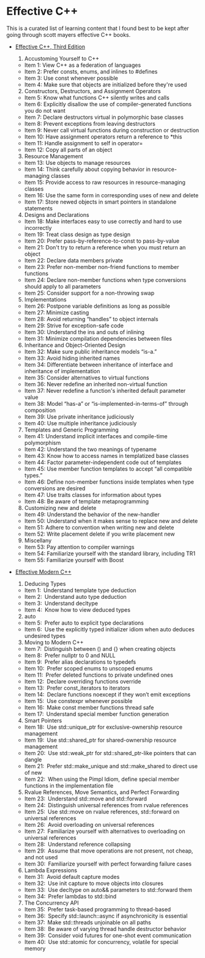 # Effective C++

This is a curated list of learning content that I found best to be kept after going through scott mayers effective C++ books.
* [Effective C++, Third Edition](https://www.amazon.com/Effective-Specific-Improve-Programs-Designs/dp/0321334876) 

    1. Accustoming Yourself to C++
    * Item 1: View C++ as a federation of languages
    * Item 2: Prefer consts, enums, and inlines to #defines
    * Item 3: Use const whenever possible
    * Item 4: Make sure that objects are initialized before they're used
    2. Constructors, Destructors, and Assignment Operators
    * Item 5: Know what functions C++ silently writes and calls
    * Item 6: Explicitly disallow the use of compiler-generated functions you do not want
    * Item 7: Declare destructors virtual in polymorphic base classes
    * Item 8: Prevent exceptions from leaving destructors
    * Item 9: Never call virtual functions during construction or destruction
    * Item 10: Have assignment operators return a reference to *this
    * Item 11: Handle assignment to self in operator=
    * Item 12: Copy all parts of an object
    3. Resource Management
    * Item 13: Use objects to manage resources
    * Item 14: Think carefully about copying behavior in resource-managing classes
    * Item 15: Provide access to raw resources in resource-managing classes
    * Item 16: Use the same form in corresponding uses of new and delete
    * Item 17: Store newed objects in smart pointers in standalone statements
    4. Designs and Declarations
    * Item 18: Make interfaces easy to use correctly and hard to use incorrectly
    * Item 19: Treat class design as type design
    * Item 20: Prefer pass-by-reference-to-const to pass-by-value
    * Item 21: Don't try to return a reference when you must return an object
    * Item 22: Declare data members private
    * Item 23: Prefer non-member non-friend functions to member functions
    * Item 24: Declare non-member functions when type conversions should apply to all parameters
    * Item 25: Consider support for a non-throwing swap
    5. Implementations
    * Item 26: Postpone variable definitions as long as possible
    * Item 27: Minimize casting
    * Item 28: Avoid returning “handles” to object internals
    * Item 29: Strive for exception-safe code
    * Item 30: Understand the ins and outs of inlining
    * Item 31: Minimize compilation dependencies between files
    6. Inheritance and Object-Oriented Design
    * Item 32: Make sure public inheritance models “is-a.”
    * Item 33: Avoid hiding inherited names
    * Item 34: Differentiate between inheritance of interface and inheritance of implementation
    * Item 35: Consider alternatives to virtual functions
    * Item 36: Never redefine an inherited non-virtual function
    * Item 37: Never redefine a function's inherited default parameter value
    * Item 38: Model “has-a” or “is-implemented-in-terms-of” through composition
    * Item 39: Use private inheritance judiciously
    * Item 40: Use multiple inheritance judiciously
    7. Templates and Generic Programming
    * Item 41: Understand implicit interfaces and compile-time polymorphism
    * Item 42: Understand the two meanings of typename
    * Item 43: Know how to access names in templatized base classes
    * Item 44: Factor parameter-independent code out of templates
    * Item 45: Use member function templates to accept “all compatible types.”
    * Item 46: Define non-member functions inside templates when type conversions are desired
    * Item 47: Use traits classes for information about types
    * Item 48: Be aware of template metaprogramming
    8. Customizing new and delete
    * Item 49: Understand the behavior of the new-handler
    * Item 50: Understand when it makes sense to replace new and delete
    * Item 51: Adhere to convention when writing new and delete
    * Item 52: Write placement delete if you write placement new
    9. Miscellany
    * Item 53: Pay attention to compiler warnings
    * Item 54: Familiarize yourself with the standard library, including TR1
    * Item 55: Familiarize yourself with Boost

* [Effective Modern C++](https://www.amazon.com/Effective-Modern-Specific-Ways-Improve-ebook/dp/B00PGCMGDQ)
    
    1. Deducing Types
    * Item 1: Understand template type deduction
    * Item 2: Understand auto type deduction
    * Item 3: Understand decltype
    * Item 4: Know how to view deduced types
    2. auto
    * Item 5: Prefer auto to explicit type declarations
    * Item 6: Use the explicitly typed initializer idiom when auto deduces undesired types
    3. Moving to Modern C++
    * Item 7: Distinguish between () and {} when creating objects
    * Item 8: Prefer nullptr to 0 and NULL
    * Item 9: Prefer alias declarations to typedefs
    * Item 10: Prefer scoped enums to unscoped enums
    * Item 11: Prefer deleted functions to private undefined ones
    * Item 12: Declare overriding functions override
    * Item 13: Prefer const_iterators to iterators
    * Item 14: Declare functions noexcept if they won’t emit exceptions
    * Item 15: Use constexpr whenever possible
    * Item 16: Make const member functions thread safe
    * Item 17: Understand special member function generation
    4. Smart Pointers
    * Item 18: Use std::unique_ptr for exclusive-ownership resource management
    * Item 19: Use std::shared_ptr for shared-ownership resource management
    * Item 20: Use std::weak_ptr for std::shared_ptr-like pointers that can dangle
    * Item 21: Prefer std::make_unique and std::make_shared to direct use of new
    * Item 22: When using the Pimpl Idiom, define special member functions in the implementation file
    5. Rvalue References, Move Semantics, and Perfect Forwarding
    * Item 23: Understand std::move and std::forward
    * Item 24: Distinguish universal references from rvalue references
    * Item 25: Use std::move on rvalue references, std::forward on universal references
    * Item 26: Avoid overloading on universal references
    * Item 27: Familiarize yourself with alternatives to overloading on universal references
    * Item 28: Understand reference collapsing
    * Item 29: Assume that move operations are not present, not cheap, and not used
    * Item 30: Familiarize yourself with perfect forwarding failure cases
    6. Lambda Expressions
    * Item 31: Avoid default capture modes
    * Item 32: Use init capture to move objects into closures
    * Item 33: Use decltype on auto&& parameters to std::forward them
    * Item 34: Prefer lambdas to std::bind
    7. The Concurrency API
    * Item 35: Prefer task-based programming to thread-based
    * Item 36: Specify std::launch::async if asynchronicity is essential
    * Item 37: Make std::threads unjoinable on all paths
    * Item 38: Be aware of varying thread handle destructor behavior
    * Item 39: Consider void futures for one-shot event communication
    * Item 40: Use std::atomic for concurrency, volatile for special memory